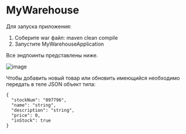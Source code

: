 # MyWarehouse
Для запуска приложения:
1. Соберите war файл: maven clean compile
2. Запустите MyWarehouseApplication

Все эндпоинты представлены ниже.

![image](https://github.com/GlebDani/MyWarehouse/assets/140164257/397cce81-ebc6-467b-abf4-29b291d1e0b5)

Чтобы добавить новый товар или обновить имеющийся необходимо передать в теле JSON объект типа:

    {
      "stockNum": "097796",
      "name": "string",
      "description": "string",
      "price": 0,
      "inStock": true
    }
